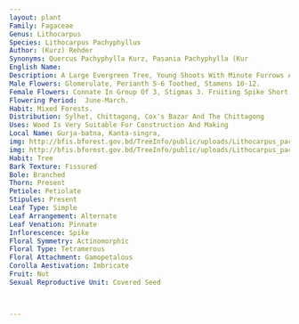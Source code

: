 ```yaml
---
layout: plant
Family: Fagaceae
Genus: Lithocarpus
Species: Lithocarpus Pachyphyllus
Author: (Kurz) Rehder
Synonyms: Quercus Pachyphylla Kurz, Pasania Pachyphylla (Kur
English Name: 
Description: A Large Evergreen Tree, Young Shoots With Minute Furrows And Slightly Hairy. Leaves 10-20 Ã— 4-6 Cm, Oblong-lanceolate Or Oblanceolate, Acuminate, Entire, Glabrous And Shining Above, Underside Pale With Minute Stellate Hairs, Lateral Veins 8-10 On Either Half, Impressed Above, Arching And Anastomosing Under The Margin, Base Unequal, Petioles 0.8-1.5 Cm Long. Spikes Solitary, Axillary Or Terminal And Fascicled, Mostly Male, A Few Androgynous.
Male Flowers: Glomerulate, Perianth 5-6 Toothed, Stamens 10-12.
Female Flowers: Connate In Group Of 3, Stigmas 3. Fruiting Spike Short. Cupules Crowded, Connate Into Masses Of 3 Or 6, 2-5 Cm Across. Fruit A Nut, Depressed, Globose, Glabrous, Shining, Crowned By The Remains Of The United Styles. 
Flowering Period:  June-March.
Habit: Mixed Forests.
Distribution: Sylhet, Chittagong, Cox's Bazar And The Chittagong
Uses: Wood Is Very Suitable For Construction And Making 
Local Name: Gurja-batna, Kanta-singra, 
img: http://bfis.bforest.gov.bd/TreeInfo/public/uploads/Lithocarpus_pachyphylla.jpg
img: http://bfis.bforest.gov.bd/TreeInfo/public/uploads/Lithocarpus_pachyphylla1.jpg
Habit: Tree
Bark Texture: Fissured
Bole: Branched
Thorn: Present
Petiole: Petiolate
Stipules: Present
Leaf Type: Simple
Leaf Arrangement: Alternate
Leaf Venation: Pinnate
Inflorescence: Spike
Floral Symmetry: Actinomorphic
Floral Type: Tetramerous
Floral Attachment: Gamopetalous
Corolla Aestivation: Imbricate
Fruit: Nut
Sexual Reproductive Unit: Covered Seed



---
```


